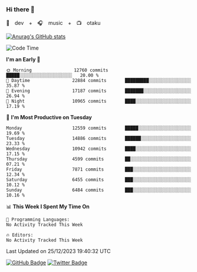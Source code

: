### Hi there 👋

🚀　dev　+　🎧　music　+　📺　otaku


[![Anurag's GitHub stats](https://github-readme-stats.vercel.app/api?username=koheitasaka&count_private=true&show_icons=true&theme=monokai)](https://github.com/koheitasaka/github-readme-stats)

<!--START_SECTION:waka-->
![Code Time](http://img.shields.io/badge/Code%20Time-1%2C161%20hrs%2023%20mins-blue)

**I'm an Early 🐤** 

```text
🌞 Morning                12760 commits       █████░░░░░░░░░░░░░░░░░░░░   20.00 % 
🌆 Daytime                22884 commits       █████████░░░░░░░░░░░░░░░░   35.87 % 
🌃 Evening                17187 commits       ███████░░░░░░░░░░░░░░░░░░   26.94 % 
🌙 Night                  10965 commits       ████░░░░░░░░░░░░░░░░░░░░░   17.19 % 
```
📅 **I'm Most Productive on Tuesday** 

```text
Monday                   12559 commits       █████░░░░░░░░░░░░░░░░░░░░   19.69 % 
Tuesday                  14886 commits       ██████░░░░░░░░░░░░░░░░░░░   23.33 % 
Wednesday                10942 commits       ████░░░░░░░░░░░░░░░░░░░░░   17.15 % 
Thursday                 4599 commits        ██░░░░░░░░░░░░░░░░░░░░░░░   07.21 % 
Friday                   7871 commits        ███░░░░░░░░░░░░░░░░░░░░░░   12.34 % 
Saturday                 6455 commits        ███░░░░░░░░░░░░░░░░░░░░░░   10.12 % 
Sunday                   6484 commits        ███░░░░░░░░░░░░░░░░░░░░░░   10.16 % 
```


📊 **This Week I Spent My Time On** 

```text
💬 Programming Languages: 
No Activity Tracked This Week

🔥 Editors: 
No Activity Tracked This Week
```


 Last Updated on 25/12/2023 19:40:32 UTC
<!--END_SECTION:waka-->

[![GitHub Badge](https://img.shields.io/badge/GitHub-100000?style=for-the-badge&logo=github&logoColor=white)](https://github.com/koheitasaka)
[![Twitter Badge](https://img.shields.io/badge/Twitter-1DA1F2?style=for-the-badge&logo=twitter&logoColor=white)](https://twitter.com/sleep_asleep_)

